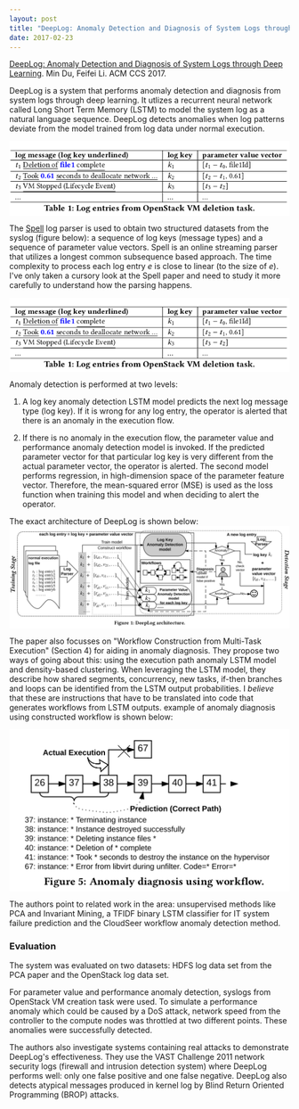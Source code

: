 ```yaml
---
layout: post
title: "DeepLog: Anomaly Detection and Diagnosis of System Logs through Deep Learning"
date: 2017-02-23
---
```

[DeepLog: Anomaly Detection and Diagnosis of System Logs through Deep Learning](https://www.cs.utah.edu/~lifeifei/papers/deeplog.pdf). Min Du, Feifei Li. ACM CCS 2017.

DeepLog is a system that performs anomaly detection and diagnosis from system logs through deep learning. It utlizes a recurrent neural network called Long Short Term Memory (LSTM) to model the system log as a natural language sequence. DeepLog detects anomalies when log patterns deviate from the model trained from log data under normal execution.

<img alt="Image: Log key anomaly detection model" src="/assets/13mar2018-deeplog/13mar2018-deeplog-log-entries-keys-parameter-vector.png" align="center">


The [Spell](https://www.cs.utah.edu/~lifeifei/papers/spell.pdf) log parser is used to obtain two structured datasets from the syslog (figure below): a sequence of log keys (message types) and a sequence of parameter value vectors. Spell is an online streaming parser that utilizes a longest common subsequence based approach. The time complexity to process each log entry *e* is close to linear (to the size of *e*). I've only taken a cursory look at the Spell paper and need to study it more carefully to understand how the parsing happens.

<img alt="Image: Log key and parameter value vector extraction from syslog entries" src="/assets/13mar2018-deeplog/13mar2018-deeplog-log-entries-keys-parameter-vector.png" align="center">

Anomaly detection is performed at two levels: 
1. A log key anomaly detection LSTM model predicts the next log message type (log key). If it is wrong for any log entry, the operator is alerted that there is an anomaly in the execution flow.

2. If there is no anomaly in the execution flow, the parameter value and performance anomaly detection model is invoked. If the predicted parameter vector for that particular log key is very different from the actual parameter vector, the operator is alerted. The second model performs regression, in high-dimension space of the parameter feature vector. Therefore, the mean-squared error (MSE) is used as the loss function when training this model and when deciding to alert the operator.

The exact architecture of DeepLog is shown below:
<img alt="Image: DeepLog architecture" src="/assets/13mar2018-deeplog/13mar2018-deeplog-architecture.png" align="center">

The paper also focusses on "Workflow Construction from Multi-Task Execution" (Section 4) for aiding in anomaly diagnosis. They propose two ways of going about this: using the execution path anomaly LSTM model and density-based clustering. When leveraging the LSTM model, they describe how shared segments, concurrency, new tasks, if-then branches and loops can be identified from the LSTM output probabilities. I *believe* that these are instructions that have to be translated into code that generates workflows from LSTM outputs. example of anomaly diagnosis using constructed workflow is shown below:

<img alt="Image: DeepLog anomaly diagnosis using workflow" src="/assets/13mar2018-deeplog/13mar2018-deeplog-anomaly-diagnosis-workflow.png" align="center">

The authors point to related work in the area: unsupervised methods like PCA and Invariant Mining, a TFIDF binary LSTM classifier for IT system failure prediction and the CloudSeer workflow anomaly detection method. 

### Evaluation
The system was evaluated on two datasets: HDFS log data set from the PCA paper and the OpenStack log data set.

For parameter value and performance anomaly detection, syslogs from OpenStack VM creation task were used. To simulate a performance anomaly which could be caused by a DoS attack, network speed from the controller to the compute nodes was throttled at two different points. These anomalies were successfully detected. 

The authors also investigate systems containing real attacks to demonstrate DeepLog's effectiveness. They use the VAST Challenge 2011 network security logs (firewall and intrusion detection system) where DeepLog performs well: only one false positive and one false negative. DeepLog also detects atypical messages produced in kernel log by Blind Return Oriented Programming (BROP) attacks.
